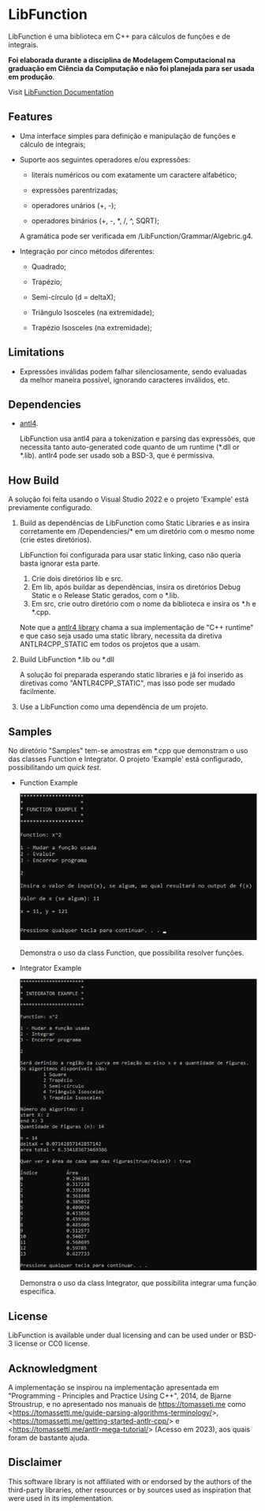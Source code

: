 # LibFunction

LibFunction é uma biblioteca em C++ para cálculos de funções e de integrais. 

**Foi elaborada durante a disciplina de Modelagem Computacional na graduação em Ciência da Computação e não foi planejada para ser usada em produção**.

Visit [LibFunction Documentation](https://manvin1.github.io/LibFunction/)

## Features

- Uma interface simples para definição e manipulação de funções e cálculo de integrais;

- Suporte aos seguintes operadores e/ou expressões:

  - literais numéricos ou com exatamente um caractere alfabético;

  - expressões parentrizadas;

  - operadores unários (+, -);

  - operadores binários (+, -, *, /, ^, SQRT);

  A gramática pode ser verificada em /LibFunction/Grammar/Algebric.g4.

- Integração por cinco métodos diferentes:

  - Quadrado;

  - Trapézio;

  - Semi-círculo (d = deltaX);

  - Triângulo Isosceles (na extremidade);

  - Trapézio Isosceles (na extremidade);

## Limitations

- Expressões inválidas podem falhar silenciosamente, sendo evaluadas da melhor maneira possível, ignorando caracteres inválidos, etc.

## Dependencies

- [antl4](https://www.antlr.org/). 

  LibFunction usa antl4 para a tokenization e parsing das expressões, que necessita tanto auto-generated code quanto de um runtime (*.dll or *.lib). antlr4 pode ser usado sob a BSD-3, que é permissiva.

## How Build 

A solução foi feita usando o Visual Studio 2022 e o projeto 'Example' está previamente configurado.

1. Build as dependências de LibFunction como Static Libraries e as insira corretamente em /Dependencies/* em um diretório com o mesmo nome (crie estes diretórios).

    LibFunction foi configurada para usar static linking, caso não queria basta ignorar esta parte.

    1. Crie dois diretórios lib e src.
    2. Em lib, após buildar as dependências, insira os diretórios Debug Static e o Release Static gerados, com o *.lib.
    3. Em src, crie outro diretório com o nome da biblioteca e insira os *.h e *.cpp.
    
    Note que a [antlr4 library](https://www.antlr.org/) chama a sua implementação de "C++ runtime" e que caso seja usado uma static library, necessita da diretiva ANTLR4CPP_STATIC em todos os projetos que a usam.

2. Build LibFunction *.lib ou *.dll

    A solução foi preparada esperando static libraries e já foi inserido as diretivas como "ANTLR4CPP_STATIC", mas isso pode ser mudado facilmente.
  
3. Use a LibFunction como uma dependência de um projeto.

## Samples

No diretório "Samples" tem-se amostras em *.cpp que demonstram o uso das classes Function e Integrator. O projeto 'Example' está configurado, possibilitando um *quick test*.

- Function Example

  ![Function Example](Samples/graphics/FunctionExample.jpg)

  Demonstra o uso da class Function, que possibilita resolver funções.

- Integrator Example

  ![Function Example](Samples/graphics/IntegratorExample.jpg)

  Demonstra o uso da class Integrator, que possibilita integrar uma função especifica.

## License

LibFunction is available under dual licensing and can be used under or BSD-3 license or CC0 license. 

## Acknowledgment 

A implementação se inspirou na implementação apresentada em "Programming - Principles and Practice Using C++", 2014, de Bjarne Stroustrup, e no apresentado nos manuais de <https://tomasseti.me> como <<https://tomassetti.me/guide-parsing-algorithms-terminology/>>, <<https://tomassetti.me/getting-started-antlr-cpp/>> e <<https://tomassetti.me/antlr-mega-tutorial/>> (Acesso em 2023), aos quais foram de bastante ajuda.

## Disclaimer

This software library is not affiliated with or endorsed by the authors of the third-party libraries, other resources or by sources used as inspiration that were used in its implementation.
